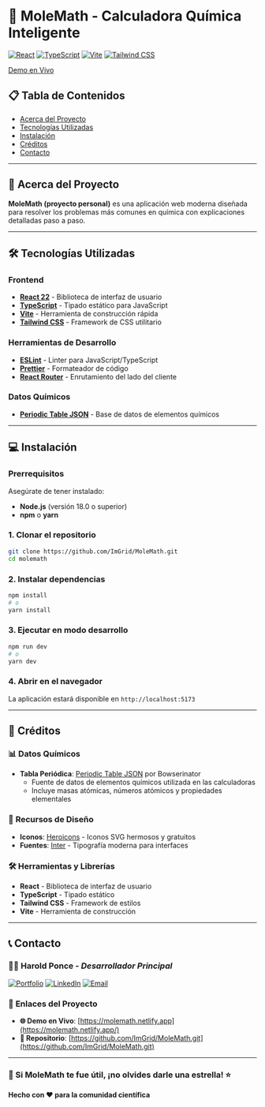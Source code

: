 # 🧪 MoleMath - Calculadora Química Inteligente

[![React](https://img.shields.io/badge/React-20232A?style=for-the-badge&logo=react&logoColor=61DAFB)](https://reactjs.org/)
[![TypeScript](https://img.shields.io/badge/TypeScript-007ACC?style=for-the-badge&logo=typescript&logoColor=white)](https://www.typescriptlang.org/)
[![Vite](https://img.shields.io/badge/Vite-646CFF?style=for-the-badge&logo=vite&logoColor=white)](https://vitejs.dev/)
[![Tailwind CSS](https://img.shields.io/badge/Tailwind_CSS-38B2AC?style=for-the-badge&logo=tailwind-css&logoColor=white)](https://tailwindcss.com/)

[Demo en Vivo](https://molemath.netlify.app/)

## 📋 Tabla de Contenidos

- [Acerca del Proyecto](#-acerca-del-proyecto)
- [Tecnologías Utilizadas](#-tecnologías-utilizadas)
- [Instalación](#-instalación)
- [Créditos](#-créditos)
- [Contacto](#-contacto)

---

## 🎯 Acerca del Proyecto

**MoleMath (proyecto personal)** es una aplicación web moderna diseñada para resolver los problemas más comunes en química con explicaciones detalladas paso a paso.

---

## 🛠️ Tecnologías Utilizadas

### **Frontend**
- **[React 22](https://reactjs.org/)** - Biblioteca de interfaz de usuario
- **[TypeScript](https://www.typescriptlang.org/)** - Tipado estático para JavaScript
- **[Vite](https://vitejs.dev/)** - Herramienta de construcción rápida
- **[Tailwind CSS](https://tailwindcss.com/)** - Framework de CSS utilitario

### **Herramientas de Desarrollo**
- **[ESLint](https://eslint.org/)** - Linter para JavaScript/TypeScript
- **[Prettier](https://prettier.io/)** - Formateador de código
- **[React Router](https://reactrouter.com/)** - Enrutamiento del lado del cliente

### **Datos Químicos**
- **[Periodic Table JSON](https://github.com/Bowserinator/Periodic-Table-JSON)** - Base de datos de elementos químicos

---

## 💻 Instalación

### Prerrequisitos

Asegúrate de tener instalado:
- **Node.js** (versión 18.0 o superior)
- **npm** o **yarn**

### 1. Clonar el repositorio

```bash
git clone https://github.com/ImGrid/MoleMath.git
cd molemath
```

### 2. Instalar dependencias

```bash
npm install
# o
yarn install
```

### 3. Ejecutar en modo desarrollo

```bash
npm run dev
# o
yarn dev
```

### 4. Abrir en el navegador

La aplicación estará disponible en `http://localhost:5173`

---

## 🙏 Créditos

### 📊 **Datos Químicos**
- **Tabla Periódica**: [Periodic Table JSON](https://github.com/Bowserinator/Periodic-Table-JSON) por Bowserinator
  - Fuente de datos de elementos químicos utilizada en las calculadoras
  - Incluye masas atómicas, números atómicos y propiedades elementales

### 🎨 **Recursos de Diseño**
- **Iconos**: [Heroicons](https://heroicons.com/) - Iconos SVG hermosos y gratuitos
- **Fuentes**: [Inter](https://rsms.me/inter/) - Tipografía moderna para interfaces

### 🛠️ **Herramientas y Librerías**
- **React** - Biblioteca de interfaz de usuario
- **TypeScript** - Tipado estático
- **Tailwind CSS** - Framework de estilos
- **Vite** - Herramienta de construcción

---

## 📞 Contacto

### 👨‍💻 **Harold Ponce** - *Desarrollador Principal*

[![Portfolio](https://img.shields.io/badge/Portfolio-000000?style=for-the-badge&logo=About.me&logoColor=white)](https://imgrid.github.io/Harold-portafolio/)
[![LinkedIn](https://img.shields.io/badge/LinkedIn-0077B5?style=for-the-badge&logo=linkedin&logoColor=white)](https://www.linkedin.com/in/harold-ponce-234897285/)
[![Email](https://img.shields.io/badge/Email-D14836?style=for-the-badge&logo=gmail&logoColor=white)](mailto:poncehar0331@gmail.com)

### 🔗 **Enlaces del Proyecto**

- **🌐 Demo en Vivo**: [https://molemath.netlify.app](https://molemath.netlify.app/)
- **📁 Repositorio**: [https://github.com/ImGrid/MoleMath.git](https://github.com/ImGrid/MoleMath.git)

---

### 🌟 Si MoleMath te fue útil, ¡no olvides darle una estrella! ⭐

**Hecho con ❤️ para la comunidad científica**
